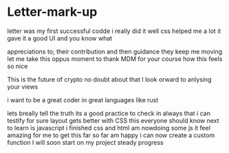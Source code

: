 # Letter-mark-up
letter was my first successful codde
i really did it well
css helped me a lot
 it gave it a good UI
 and you know what
<!-- i know people here like to help -->
appreciations to;
their contribution
and then guidance
they keep me moving
let me take this oppus moment 
to thank MDM for your course
how this feels so nice
<!-- ZEK tokens on this -->
This is the future of crypto
no doubt about that
I look orward to anlysing your views
<!-- i want to add this but please ignore -->
i want to be a great coder
in great languages like rust
<!-- it this what you expect of me -->
lets breally tell the truth
its a good practice to check in always
that i can testify for sure
layout gets better with CSS 
this everyone should know
next to learn is javascript
i finished css and html
am nowdoing some js
it feel amazing for me 
to get this far so far
am happy i can now create a custom function
I will soon start on my project
steady progress
